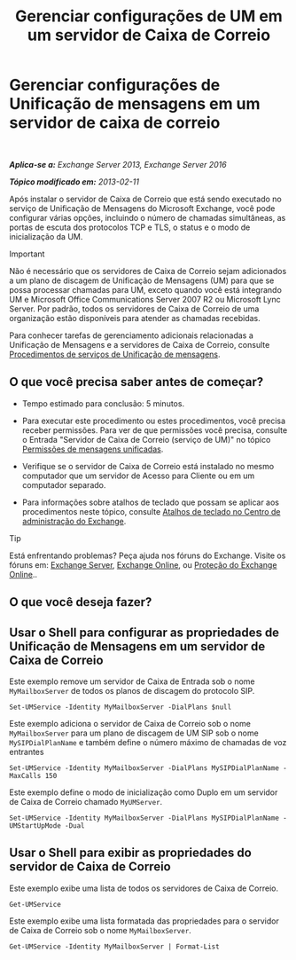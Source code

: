 ﻿---
title: 'Gerenciar configurações de UM em um servidor de Caixa de Correio'
TOCTitle: Gerenciar configurações de Unificação de mensagens em um servidor de caixa de correio
ms:assetid: 6df4853d-21d2-473f-b0ca-ebc996d8794a
ms:mtpsurl: https://technet.microsoft.com/pt-br/library/Aa998815(v=EXCHG.150)
ms:contentKeyID: 50556219
ms.date: 05/22/2018
mtps_version: v=EXCHG.150
f1_keywords:
- Microsoft.Exchange.Management.SnapIn.Esm.Servers.UnifiedMessaging.UMServerPropertiesPropertyPage
ms.translationtype: MT
---

# Gerenciar configurações de Unificação de mensagens em um servidor de caixa de correio

 

_**Aplica-se a:** Exchange Server 2013, Exchange Server 2016_

_**Tópico modificado em:** 2013-02-11_

Após instalar o servidor de Caixa de Correio que está sendo executado no serviço de Unificação de Mensagens do Microsoft Exchange, você pode configurar várias opções, incluindo o número de chamadas simultâneas, as portas de escuta dos protocolos TCP e TLS, o status e o modo de inicialização da UM.


> [!IMPORTANT]
> Não é necessário que os servidores de Caixa de Correio sejam adicionados a um plano de discagem de Unificação de Mensagens (UM) para que se possa processar chamadas para UM, exceto quando você está integrando UM e Microsoft Office Communications Server 2007 R2 ou Microsoft Lync Server. Por padrão, todos os servidores de Caixa de Correio de uma organização estão disponíveis para atender as chamadas recebidas.



Para conhecer tarefas de gerenciamento adicionais relacionadas a Unificação de Mensagens e a servidores de Caixa de Correio, consulte [Procedimentos de serviços de Unificação de mensagens](um-services-procedures-exchange-2013-help.md).

## O que você precisa saber antes de começar?

  - Tempo estimado para conclusão: 5 minutos.

  - Para executar este procedimento ou estes procedimentos, você precisa receber permissões. Para ver de que permissões você precisa, consulte o Entrada "Servidor de Caixa de Correio (serviço de UM)" no tópico [Permissões de mensagens unificadas](unified-messaging-permissions-exchange-2013-help.md).

  - Verifique se o servidor de Caixa de Correio está instalado no mesmo computador que um servidor de Acesso para Cliente ou em um computador separado.

  - Para informações sobre atalhos de teclado que possam se aplicar aos procedimentos neste tópico, consulte [Atalhos de teclado no Centro de administração do Exchange](keyboard-shortcuts-in-the-exchange-admin-center-exchange-online-protection-help.md).


> [!TIP]
> Está enfrentando problemas? Peça ajuda nos fóruns do Exchange. Visite os fóruns em: <A href="https://go.microsoft.com/fwlink/p/?linkid=60612">Exchange Server</A>, <A href="https://go.microsoft.com/fwlink/p/?linkid=267542">Exchange Online</A>, ou <A href="https://go.microsoft.com/fwlink/p/?linkid=285351">Proteção do Exchange Online</A>..



## O que você deseja fazer?

## Usar o Shell para configurar as propriedades de Unificação de Mensagens em um servidor de Caixa de Correio

Este exemplo remove um servidor de Caixa de Entrada sob o nome `MyMailboxServer` de todos os planos de discagem do protocolo SIP.

    Set-UMService -Identity MyMailboxServer -DialPlans $null

Este exemplo adiciona o servidor de Caixa de Correio sob o nome `MyMailboxServer` para um plano de discagem de UM SIP sob o nome `MySIPDialPlanName` e também define o número máximo de chamadas de voz entrantes

    Set-UMService -Identity MyMailboxServer -DialPlans MySIPDialPlanName -MaxCalls 150 

Este exemplo define o modo de inicialização como Duplo em um servidor de Caixa de Correio chamado `MyUMServer`.

    Set-UMService -Identity MyMailboxServer -DialPlans MySIPDialPlanName -UMStartUpMode -Dual 

## Usar o Shell para exibir as propriedades do servidor de Caixa de Correio

Este exemplo exibe uma lista de todos os servidores de Caixa de Correio.

    Get-UMService

Este exemplo exibe uma lista formatada das propriedades para o servidor de Caixa de Correio sob o nome `MyMailboxServer`.

    Get-UMService -Identity MyMailboxServer | Format-List

